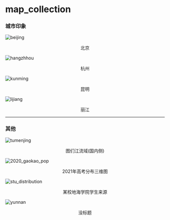 # map_collection

### 城市印象

![beijing](beijing.jpeg)

<div align="center">北京</div>



![hangzhhou](hangzhou.jpeg)

<div align="center">杭州</div>



![kunming](kunming.jpg)

<div align="center">昆明</div>



![lijiang](lijaing.jpeg)

<div align="center">丽江</div>



***

### 其他

![tumenjing](tumj.jpeg)

<div align="center">图们江流域(国内侧)</div>



![2020_gaokao_pop](2020_gaokao_stu_pop.png)

<div align="center">2021年高考分布三维图</div>



![stu_distribution](stu_distribution.png)

<div align="center">某校地海学院学生来源</div>



![yunnan](yunnan.png)

<div align="center">没标题</div>

